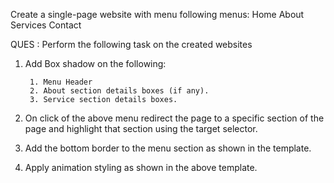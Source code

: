 Create a single-page website with menu following menus:
Home
About
Services 
Contact



QUES : Perform the following task on the created websites

1. Add Box shadow on the following:

        1. Menu Header
        2. About section details boxes (if any).
        3. Service section details boxes.

2. On click of the above menu redirect the page to a specific section of the page and highlight that section using the target selector.

3. Add the bottom border to the menu section as shown in the template.

4. Apply animation styling as shown in the above template.
